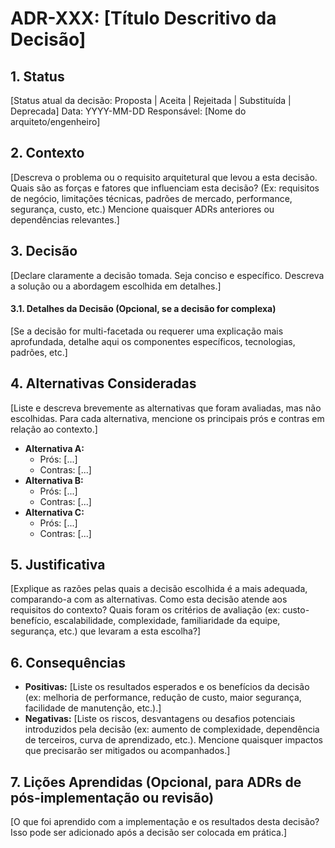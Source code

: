 # ADR-XXX: [Título Descritivo da Decisão]

## 1. Status

[Status atual da decisão: Proposta | Aceita | Rejeitada | Substituída | Deprecada]
Data: YYYY-MM-DD
Responsável: [Nome do arquiteto/engenheiro]

## 2. Contexto

[Descreva o problema ou o requisito arquitetural que levou a esta decisão.
Quais são as forças e fatores que influenciam esta decisão? (Ex: requisitos de negócio, limitações técnicas, padrões de mercado, performance, segurança, custo, etc.)
Mencione quaisquer ADRs anteriores ou dependências relevantes.]

## 3. Decisão

[Declare claramente a decisão tomada. Seja conciso e específico.
Descreva a solução ou a abordagem escolhida em detalhes.]

#### 3.1. Detalhes da Decisão (Opcional, se a decisão for complexa)

[Se a decisão for multi-facetada ou requerer uma explicação mais aprofundada, detalhe aqui os componentes específicos, tecnologias, padrões, etc.]

## 4. Alternativas Consideradas

[Liste e descreva brevemente as alternativas que foram avaliadas, mas não escolhidas.
Para cada alternativa, mencione os principais prós e contras em relação ao contexto.]

* **Alternativa A:**
    * Prós: [...]
    * Contras: [...]
* **Alternativa B:**
    * Prós: [...]
    * Contras: [...]
* **Alternativa C:**
    * Prós: [...]
    * Contras: [...]

## 5. Justificativa

[Explique as razões pelas quais a decisão escolhida é a mais adequada, comparando-a com as alternativas.
Como esta decisão atende aos requisitos do contexto?
Quais foram os critérios de avaliação (ex: custo-benefício, escalabilidade, complexidade, familiaridade da equipe, segurança, etc.) que levaram a esta escolha?]

## 6. Consequências

* **Positivas:**
    [Liste os resultados esperados e os benefícios da decisão (ex: melhoria de performance, redução de custo, maior segurança, facilidade de manutenção, etc.).]
* **Negativas:**
    [Liste os riscos, desvantagens ou desafios potenciais introduzidos pela decisão (ex: aumento de complexidade, dependência de terceiros, curva de aprendizado, etc.).
    Mencione quaisquer impactos que precisarão ser mitigados ou acompanhados.]

## 7. Lições Aprendidas (Opcional, para ADRs de pós-implementação ou revisão)

[O que foi aprendido com a implementação e os resultados desta decisão? Isso pode ser adicionado após a decisão ser colocada em prática.]

